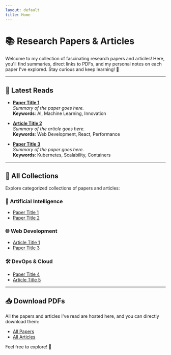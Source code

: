 ```yaml
---
layout: default
title: Home
---
```


# 📚 Research Papers & Articles

Welcome to my collection of fascinating research papers and articles! Here, you'll find summaries, direct links to PDFs, and my personal notes on each paper I've explored. Stay curious and keep learning! 🌟

---

## 🧠 **Latest Reads**

- [**Paper Title 1**](./papers/paper1.pdf)  
  _Summary of the paper goes here._  
  **Keywords**: AI, Machine Learning, Innovation

- [**Article Title 2**](./papers/article2.pdf)  
  _Summary of the article goes here._  
  **Keywords**: Web Development, React, Performance

- [**Paper Title 3**](./papers/paper3.pdf)  
  _Summary of the paper goes here._  
  **Keywords**: Kubernetes, Scalability, Containers

---

## 📑 **All Collections**
Explore categorized collections of papers and articles:

### 🔬 Artificial Intelligence
- [Paper Title 1](./papers/paper1.pdf)
- [Paper Title 2](./papers/paper2.pdf)

### 🌐 Web Development
- [Article Title 1](./papers/article1.pdf)
- [Paper Title 3](./papers/paper3.pdf)

### 🛠 DevOps & Cloud
- [Paper Title 4](./papers/paper4.pdf)
- [Article Title 5](./papers/article5.pdf)

---

## 📥 **Download PDFs**
All the papers and articles I've read are hosted here, and you can directly download them:

- [All Papers](./papers)
- [All Articles](./articles)

Feel free to explore! 🚀
